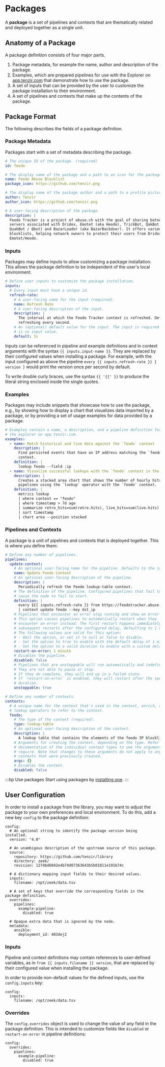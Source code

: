 # Packages

A **package** is a set of pipelines and contexts that are thematically related
and deployed together as a single unit.

## Anatomy of a Package

A package definition consists of four major parts.

1. Package metadata, for example the name, author and description of the
   package.
2. Examples, which are prepared pipelines for use with the Explorer on
   [app.tenzir.com](https://app.tenzir.com/explorer) that demonstrate how to use
   the package.
3. A set of inputs that can be provided by the user to customize the package
   installation to their environment.
4. A set of pipelines and contexts that make up the contents of the package.

## Package Format

The following describes the fields of a package definition.

### Package Metadata

Packages start with a set of metadata describing the package.

```yaml
# The unique ID of the package. (required)
id: feodo

# The display name of the package and a path to an icon for the package.
name: Feodo Abuse Blocklist
package_icon: https://github.com/tenzir.png

# The display name of the package author and a path to a profile picture.
author: Tenzir
author_icon: https://github.com/tenzir.png

# A user-facing description of the package.
description: |
  Feodo Tracker is a project of abuse.ch with the goal of sharing botnet C&C
  servers associated with Dridex, Emotet (aka Heodo), TrickBot, QakBot (aka
  QuakBot / Qbot) and BazarLoader (aka BazarBackdoor). It offers various
  blocklists, helping network owners to protect their users from Dridex and
  Emotet/Heodo.
```

### Inputs

Packages may define inputs to allow customizing a package installation. This
allows the package definition to be independent of the user's local environment.

```yaml
# Define user inputs to customize the package installation.
inputs:
  # Every input must have a unique id.
  refresh-rate:
    # A user-facing name for the input (required).
    name: Refresh Rate
    # A user-facing description of the input.
    description: |
      The interval at which the Feodo Tracker context is refreshed. Defaults to
      refreshing every second.
    # An (optional) default value for the input. The input is required if there
    # is no input value.
    default: 1s
```

Inputs can be referenced in pipeline and example definitions and in context
arguments with the syntax `{{ inputs.input-name }}`. They are replaced by their
configured values when installing a package. For example, with the input
configured as above the pipeline `every {{ inputs.refresh-rate }} { version }`
would print the version once per second by default.

To write double curly braces, use the syntax `{{ '{{' }}` to produce the
literal string enclosed inside the single quotes.

### Examples

Packages may include snippets that showcase how to use the package, e.g., by
showing how to display a chart that visualizes data imported by a package, or by
providing a set of usage examples for data provided by a package.

```yaml
# Examples contain a name, a description, and a pipeline definition for use with
# the explorer on app.tenzir.com.
examples:
  - name: Match historical and live data against the `feodo` context
    description: |
      Find persisted events that have an IP address matching the `feodo`
      context.
    definition: |
      lookup feodo --field :ip
  - name: Visualize successful lookups with the `feodo` context in the last week
    description: |
      Creates a stacked area chart that shows the number of hourly hits of
      pipelines using the `lookup` operator with the `feodo` context.
    definition: |
      metrics lookup
      | where context == "feodo"
      | where timestamp > 7d ago
      | summarize retro_hits=sum(retro.hits), live_hits=sum(live.hits) by timestamp resolution 1h
      | sort timestamp
      | chart area --position stacked
```

### Pipelines and Contexts

A package is a unit of pipelines and contexts that is deployed together. This is
where you define them:

```yaml
# Define any number of pipelines.
pipelines:
  update-context:
    # An optional user-facing name for the pipeline. Defaults to the id.
    name: Update Feodo Context
    # An optional user-facing description of the pipeline.
    description: |
      Periodically refresh the Feodo lookup-table context.
    # The definition of the pipeline. Configured pipelines that fail to start
    # cause the node to fail to start.
    definition: |
      every ${{ inputs.refresh-rate }} from https://feodotracker.abuse.ch/downloads/ipblocklist_aggressive.csv read csv --allow-comments
      | context update feodo --key dst_ip
    # Pipelines that encounter an error stop running and show an error state.
    # This option causes pipelines to automatically restart when they
    # encounter an error instead. The first restart happens immediately, and
    # subsequent restarts after the configured delay, defaulting to 1 minute.
    # The following values are valid for this option:
    # - Omit the option, or set it to null or false to disable.
    # - Set the option to true to enable with the default delay of 1 minute.
    # - Set the option to a valid duration to enable with a custom delay.
    restart-on-error: 1 minute
    # Disables the pipeline.
    disabled: false
    # Pipelines that are unstoppable will run automatically and indefinitely.
    # They are not able to pause or stop.
    # If they do complete, they will end up in a failed state.
    # If `restart-on-error` is enabled, they will restart after the specified
    # duration.
    unstoppable: true

# Define any number of contexts.
contexts:
  # A unique name for the context that's used in the context, enrich, and
  # lookup operators to refer to the context.
  feodo:
    # The type of the context (required).
    type: lookup-table
    # An optional user-facing description of the context.
    description: |
      A lookup table that contains the elements of the feodo IP blocklist.
    # Arguments for creating the context, depending on the type. Refer to the
    # documentation of the individual context types to see the arguments they
    # require. Note that changes to these arguments do not apply to any
    # contexts that were previously created.
    args: {}
    # Disables the context.
    disabled: false
```

:::tip Use packages
Start using packages by [installing one](installation/install-a-package.md).
:::

## User Configuration

In order to install a package from the library, you may want to adjust
the package to your own preferences and local environment. To do this,
add a new key `config` to the package definition:

```
config:
  # An optional string to identify the package version being installed.
  version: "4.0"

  # An unambigous description of the upstream source of this package.
  source:
    repository: https://github.com/tenzir/library
    directory: zeek/
    revision: 1274bd6042e4b74d07363643b5b01811e191b74c

  # A dictionary mapping input fields to their desired values.
  inputs:
    filename: /opt/zeek/data.tsv

  # A set of keys that override the corresponding fields in the package definition.
  overrides:
    pipelines:
      example-pipeline:
        disabled: true

  # Opaque extra data that is ignored by the node.
  metadata:
    ansible:
      deployment_id: 483dej2

```

### Inputs

Pipeline and context definitions may contain references to user-defined variables,
as in `from {{ inputs.filename }} version`, that are replaced by their
configured value when installing the package.

In order to provide non-default values for the defined inputs, use the `config.inputs`
key:

```
config:
  inputs:
    filename: /opt/zeek/data.tsv
```

### Overrides

The `config.overrides` object is used to change the value of any field in the
package definition. This is intended to customize fields like `disabled` or `restart-on-error`
in pipeline definitions:

```
config:
  overrides:
    pipelines:
      example-pipeline:
        disabled: true
```
